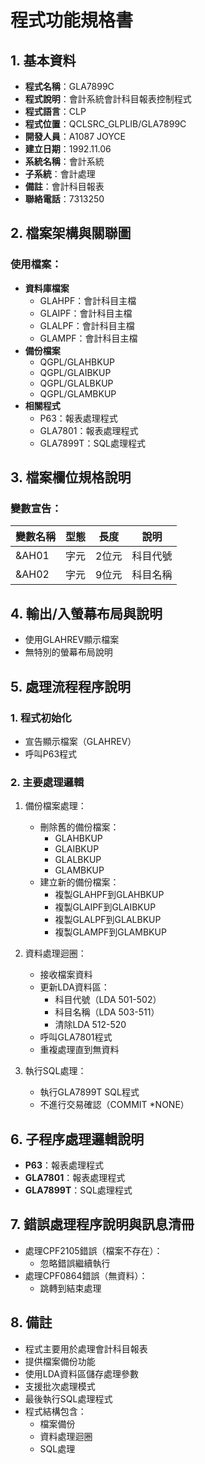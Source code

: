 # 程式功能規格書

## 1. 基本資料
- **程式名稱**：GLA7899C
- **程式說明**：會計系統會計科目報表控制程式
- **程式語言**：CLP
- **程式位置**：QCLSRC_GLPLIB/GLA7899C
- **開發人員**：A1087 JOYCE
- **建立日期**：1992.11.06
- **系統名稱**：會計系統
- **子系統**：會計處理
- **備註**：會計科目報表
- **聯絡電話**：7313250

## 2. 檔案架構與關聯圖
### 使用檔案：
- **資料庫檔案**
  - GLAHPF：會計科目主檔
  - GLAIPF：會計科目主檔
  - GLALPF：會計科目主檔
  - GLAMPF：會計科目主檔
- **備份檔案**
  - QGPL/GLAHBKUP
  - QGPL/GLAIBKUP
  - QGPL/GLALBKUP
  - QGPL/GLAMBKUP
- **相關程式**
  - P63：報表處理程式
  - GLA7801：報表處理程式
  - GLA7899T：SQL處理程式

## 3. 檔案欄位規格說明
### 變數宣告：
| 變數名稱 | 型態 | 長度 | 說明 |
|---------|------|------|------|
| &AH01 | 字元 | 2位元 | 科目代號 |
| &AH02 | 字元 | 9位元 | 科目名稱 |

## 4. 輸出/入螢幕布局與說明
- 使用GLAHREV顯示檔案
- 無特別的螢幕布局說明

## 5. 處理流程程序說明
### 1. 程式初始化
- 宣告顯示檔案（GLAHREV）
- 呼叫P63程式

### 2. 主要處理邏輯
1. 備份檔案處理：
   - 刪除舊的備份檔案：
     * GLAHBKUP
     * GLAIBKUP
     * GLALBKUP
     * GLAMBKUP
   - 建立新的備份檔案：
     * 複製GLAHPF到GLAHBKUP
     * 複製GLAIPF到GLAIBKUP
     * 複製GLALPF到GLALBKUP
     * 複製GLAMPF到GLAMBKUP

2. 資料處理迴圈：
   - 接收檔案資料
   - 更新LDA資料區：
     * 科目代號（LDA 501-502）
     * 科目名稱（LDA 503-511）
     * 清除LDA 512-520
   - 呼叫GLA7801程式
   - 重複處理直到無資料

3. 執行SQL處理：
   - 執行GLA7899T SQL程式
   - 不進行交易確認（COMMIT *NONE）

## 6. 子程序處理邏輯說明
- **P63**：報表處理程式
- **GLA7801**：報表處理程式
- **GLA7899T**：SQL處理程式

## 7. 錯誤處理程序說明與訊息清冊
- 處理CPF2105錯誤（檔案不存在）：
  * 忽略錯誤繼續執行
- 處理CPF0864錯誤（無資料）：
  * 跳轉到結束處理

## 8. 備註
- 程式主要用於處理會計科目報表
- 提供檔案備份功能
- 使用LDA資料區儲存處理參數
- 支援批次處理模式
- 最後執行SQL處理程式
- 程式結構包含：
  * 檔案備份
  * 資料處理迴圈
  * SQL處理 